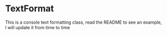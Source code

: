# TextFormat
This is a console text formatting class, read the README to see an example, I will update it from time to time
